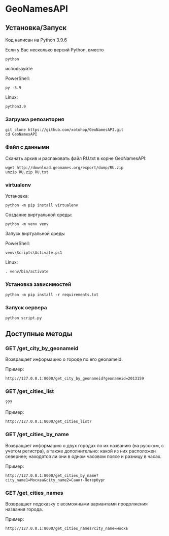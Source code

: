 # GeoNamesAPI

## Установка/Запуск

Код написан на Python 3.9.6

Если у Вас несколько версий Python, вместо

    python

используйте

PowerShell:
    
    py -3.9

Linux:
    
    python3.9

### Загрузка репозитория
    
    git clone https://github.com/xotohop/GeoNamesAPI.git
    cd GeoNamesAPI

### Файл с данными

Скачать архив и распаковать файл RU.txt в корне GeoNamesAPI:

    wget http://download.geonames.org/export/dump/RU.zip
    unzip RU.zip RU.txt

### virtualenv

Установка:

    python -m pip install virtualenv

Создание виртуальной среды:
    
    python -m venv venv

Запуск виртуальной среды

PowerShell:
    
    venv\Scripts\Activate.ps1 

Linux:
    
    . venv/bin/activate

### Установка зависимостей
    
    python -m pip install -r requirements.txt

### Запуск сервера
    
    python script.py

## Доступные методы

### GET /get_city_by_geonameid

Возвращает информацию о городе по его geonameid.

Пример:

    http://127.0.0.1:8000/get_city_by_geonameid?geonameid=2013159

### GET /get_cities_list

???

Пример:

    http://127.0.0.1:8000/get_cities_list?

### GET /get_cities_by_name

Возвращает информацию о двух городах по их названию (на русском, с учетом регистра), а также дополнительно: какой из них расположен севернее; находятся ли они в одном часовом поясе и разницу в часах.

Пример:

    http://127.0.0.1:8000/get_cities_by_name?city_name1=Москва&city_name2=Санкт-Петербург

### GET /get_cities_names

Возвращает подсказку с возможными вариантами продолжения названия города.

Пример:

    http://127.0.0.1:8000/get_cities_names?city_name=москв

